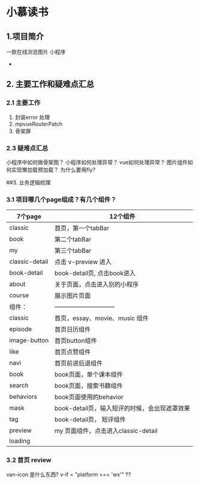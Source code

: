 # 小慕读书



## 1.项目简介

一款在线浏览图片 小程序

+ 


## 2. 主要工作和疑难点汇总

### 2.1 主要工作

1. 封装error 处理
2. mpvueRouterPatch
3. 骨架屏




### 2.3 疑难点汇总

小程序中如何做骨架图？
小程序如何处理异常？
vue如何处理异常？
图片组件如何实现懒加载预加载？
为什么要用fly? 
      		

##3. 业务逻辑梳理
### 3.1 项目哪几个page组成？有几个组件？  
	
| 7个page  | 12个组件 |
|  ----  | ----  |
| classic | 首页，第一个tabBar |
| book  | 第二个tabBar |
| my | 第三个tabBar |
| classic-detail | 点击 v-preview 进入 |
| book-detail | book-detail页, 点击book进入 |
| about  | 关于页面，点击进入别的小程序 |
| course | 展示图片页面  |
| 组件： |  —————————— |
| classic | 首页，essay、movie、music 组件 |
| episode | 首页日历组件|
| image-button | 首页button组件 |
| like | 首页点赞组件 |
| navi | 首页前进后退组件|
| book | book页面，单个课本组件 |
| search | book页面，搜索书籍组件|
| behaviors | book页面使用的behavior  |
| mask| book-detail页，输入短评的时候，会出现遮罩效果 |
| tag | book-detail页， 短评组件 |
| preview | my 页面组件，点击进入classic-detail |
| loading |  |
	

### 3.2 首页 review


van-icon  是什么东西?
v-if = "platform === 'wx'" ??






